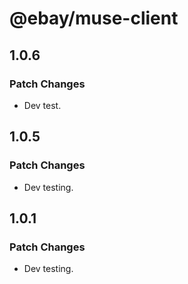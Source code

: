 # @ebay/muse-client

## 1.0.6

### Patch Changes

- Dev test.

## 1.0.5

### Patch Changes

- Dev testing.

## 1.0.1

### Patch Changes

- Dev testing.
